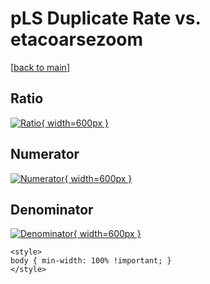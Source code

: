 # pLS Duplicate Rate vs. etacoarsezoom

[[back to main](./)]



## Ratio

[![Ratio](../mtv/var/pLS_duplrate_etacoarsezoom.png){ width=600px }](../mtv/var/pLS_duplrate_etacoarsezoom.pdf)

## Numerator

[![Numerator](../mtv/num/pLS_duplrate_etacoarsezoom_num.png){ width=600px }](../mtv/num/pLS_duplrate_etacoarsezoom_num.pdf)

## Denominator

[![Denominator](../mtv/den/pLS_duplrate_etacoarsezoom_den.png){ width=600px }](../mtv/den/pLS_duplrate_etacoarsezoom_den.pdf)


``` {=html}
<style>
body { min-width: 100% !important; }
</style>
```
